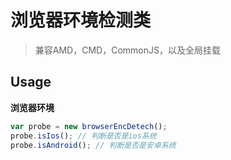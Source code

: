 # 浏览器环境检测类
>兼容AMD，CMD，CommonJS，以及全局挂载

## Usage
**浏览器环境**
```javascript
var probe = new browserEncDetech();
probe.isIos(); // 判断是否是ios系统
probe.isAndroid(); // 判断是否是安卓系统
```